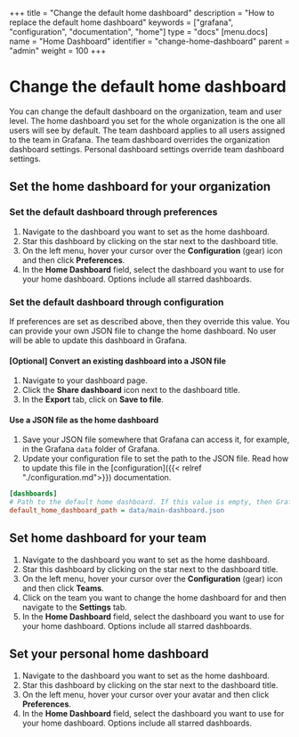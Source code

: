 +++
title = "Change the default home dashboard"
description = "How to replace the default home dashboard"
keywords = ["grafana", "configuration", "documentation", "home"]
type = "docs"
[menu.docs]
name = "Home Dashboard"
identifier = "change-home-dashboard"
parent = "admin"
weight = 100
+++

# Change the default home dashboard

You can change the default dashboard on the organization, team and user level. The home dashboard you set for the whole organization is the one all users will see by default. The team dashboard applies to all users assigned to the team in Grafana. The team dashboard overrides the organization dashboard settings. Personal dashboard settings override team dashboard settings. 

## Set the home dashboard for your organization

### Set the default dashboard through preferences

1. Navigate to the dashboard you want to set as the home dashboard.
1. Star this dashboard by clicking on the star next to the dashboard title.
1. On the left menu, hover your cursor over the **Configuration** (gear) icon and then click **Preferences**.
1. In the **Home Dashboard** field, select the dashboard you want to use for your home dashboard. Options include all starred dashboards.

### Set the default dashboard through configuration

If preferences are set as described above, then they override this value.
You can provide your own JSON file to change the home dashboard. No user will be able to update this dashboard in Grafana.

#### [Optional] Convert an existing dashboard into a JSON file
1. Navigate to your dashboard page.
1. Click the **Share dashboard** icon next to the dashboard title.
1. In the **Export** tab, click on **Save to file**.

#### Use a JSON file as the home dashboard
1. Save your JSON file somewhere that Grafana can access it, for example, in the Grafana `data` folder of Grafana. 
1. Update your configuration file to set the path to the JSON file. Read how to update this file in the [configuration]({{< relref "./configuration.md">}}) documentation.
```ini
[dashboards]
# Path to the default home dashboard. If this value is empty, then Grafana uses StaticRootPath + "dashboards/home.json"
default_home_dashboard_path = data/main-dashboard.json
```

## Set home dashboard for your team

1. Navigate to the dashboard you want to set as the home dashboard.
1. Star this dashboard by clicking on the star next to the dashboard title. 
1. On the left menu, hover your cursor over the **Configuration** (gear) icon and then click **Teams**.
1. Click on the team you want to change the home dashboard for and then navigate to the **Settings** tab.
1. In the **Home Dashboard** field, select the dashboard you want to use for your home dashboard. Options include all starred dashboards. 

## Set your personal home dashboard

1. Navigate to the dashboard you want to set as the home dashboard.
1. Star this dashboard by clicking on the star next to the dashboard title. 
1. On the left menu, hover your cursor over your avatar and then click **Preferences**.
1. In the **Home Dashboard** field, select the dashboard you want to use for your home dashboard. Options include all starred dashboards. 

<!-- BEGIN Optimal Workshop Intercept Snippet --><div id='owInviteSnippet' style='position:fixed;right:20px;bottom:20px;width:280px;padding:20px;margin:0;border-radius:6px;background:#1857B8;color:#F7F8FA;text-align:left;z-index:2200000000;opacity:0;transition:opacity 500ms;-webkit-transition:opacity 500ms;display:none;'><div id='owInviteMessage' style='padding:0;margin:0 0 20px 0;font-size:16px;'>Got a spare 2 and a half minutes to help us improve the docs?</div><a id='owInviteOk' href='https://Grafana.optimalworkshop.com/questions/grafana-docs?tag=docs&utm_medium=intercept' onclick='this.parentNode.style.display="none";' target='_blank' style='color:#F7FAFF;font-size:16px;font-weight:bold;text-decoration:underline;'>Yes, I&#x27;ll help</a><a id='owInviteCancel' href='javascript:void(0)' onclick='this.parentNode.style.display="none";' style='color:#F7F8FA;font-size:14px;text-decoration:underline;float:right;'>Close</a></div><script>var owOnload=function(){if(-1==document.cookie.indexOf('ow-intercept-quiz-4ior230e')){var o=new XMLHttpRequest;o.onloadend=function(){try{var o=document.getElementById('owInviteSnippet');var date=new Date();date.setMonth(date.getMonth()+1);this.response&&JSON.parse(this.response).active===!0&&(document.cookie='ow-intercept-quiz-4ior230e=Done;path=/;expires='+date.toUTCString()+';',setTimeout(function(){o.style.display='block',o.style.opacity=1},2e3))}catch(e){}},o.open('POST','https://app.optimalworkshop.com/survey_status/questions/4ior230e/active'),o.send()}};if(window.addEventListener){window.addEventListener('load',function(){owOnload();});}else if(window.attachEvent){window.attachEvent('onload',function(){owOnload();});}</script><!-- END Optimal Workshop snippet -->